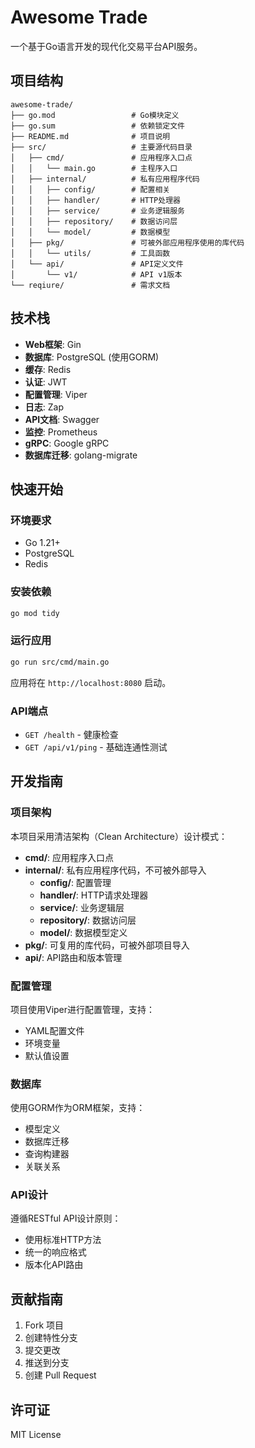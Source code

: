 # Awesome Trade

一个基于Go语言开发的现代化交易平台API服务。

## 项目结构

```
awesome-trade/
├── go.mod                 # Go模块定义
├── go.sum                 # 依赖锁定文件
├── README.md              # 项目说明
├── src/                   # 主要源代码目录
│   ├── cmd/               # 应用程序入口点
│   │   └── main.go        # 主程序入口
│   ├── internal/          # 私有应用程序代码
│   │   ├── config/        # 配置相关
│   │   ├── handler/       # HTTP处理器
│   │   ├── service/       # 业务逻辑服务
│   │   ├── repository/    # 数据访问层
│   │   └── model/         # 数据模型
│   ├── pkg/               # 可被外部应用程序使用的库代码
│   │   └── utils/         # 工具函数
│   └── api/               # API定义文件
│       └── v1/            # API v1版本
└── reqiure/               # 需求文档
```

## 技术栈

- **Web框架**: Gin
- **数据库**: PostgreSQL (使用GORM)
- **缓存**: Redis
- **认证**: JWT
- **配置管理**: Viper
- **日志**: Zap
- **API文档**: Swagger
- **监控**: Prometheus
- **gRPC**: Google gRPC
- **数据库迁移**: golang-migrate

## 快速开始

### 环境要求

- Go 1.21+
- PostgreSQL
- Redis

### 安装依赖

```bash
go mod tidy
```

### 运行应用

```bash
go run src/cmd/main.go
```

应用将在 `http://localhost:8080` 启动。

### API端点

- `GET /health` - 健康检查
- `GET /api/v1/ping` - 基础连通性测试

## 开发指南

### 项目架构

本项目采用清洁架构（Clean Architecture）设计模式：

- **cmd/**: 应用程序入口点
- **internal/**: 私有应用程序代码，不可被外部导入
  - **config/**: 配置管理
  - **handler/**: HTTP请求处理器
  - **service/**: 业务逻辑层
  - **repository/**: 数据访问层
  - **model/**: 数据模型定义
- **pkg/**: 可复用的库代码，可被外部项目导入
- **api/**: API路由和版本管理

### 配置管理

项目使用Viper进行配置管理，支持：
- YAML配置文件
- 环境变量
- 默认值设置

### 数据库

使用GORM作为ORM框架，支持：
- 模型定义
- 数据库迁移
- 查询构建器
- 关联关系

### API设计

遵循RESTful API设计原则：
- 使用标准HTTP方法
- 统一的响应格式
- 版本化API路由

## 贡献指南

1. Fork 项目
2. 创建特性分支
3. 提交更改
4. 推送到分支
5. 创建 Pull Request

## 许可证

MIT License
